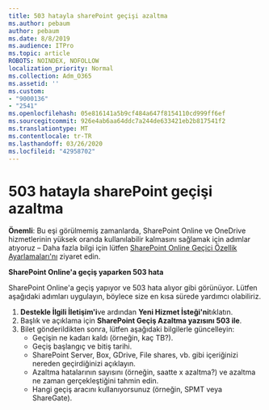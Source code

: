 ```yaml
---
title: 503 hatayla sharePoint geçişi azaltma
ms.author: pebaum
author: pebaum
ms.date: 8/8/2019
ms.audience: ITPro
ms.topic: article
ROBOTS: NOINDEX, NOFOLLOW
localization_priority: Normal
ms.collection: Adm_O365
ms.assetid: ''
ms.custom:
- "9000136"
- "2541"
ms.openlocfilehash: 05e816141a5b9cf484a647f8154110cd999ff6ef
ms.sourcegitcommit: 926e4ab6aa64ddc7a244de633421eb2b817541f2
ms.translationtype: MT
ms.contentlocale: tr-TR
ms.lasthandoff: 03/26/2020
ms.locfileid: "42958702"
---
```

# <a name="sharepoint-migration-throttling-with-503-errors"></a>503 hatayla sharePoint geçişi azaltma

**Önemli**: Bu eşi görülmemiş zamanlarda, SharePoint Online ve OneDrive hizmetlerinin yüksek oranda kullanılabilir kalmasını sağlamak için adımlar atıyoruz – Daha fazla bilgi için lütfen [SharePoint Online Geçici Özellik Ayarlamaları'nı](https://aka.ms/ODSPAdjustments) ziyaret edin.

**SharePoint Online'a geçiş yaparken 503 hata**

SharePoint Online'a geçiş yapıyor ve 503 hata alıyor gibi görünüyor. Lütfen aşağıdaki adımları uygulayın, böylece size en kısa sürede yardımcı olabiliriz. 

1. **Destekle İlgili İletişim'i**ve ardından **Yeni Hizmet İsteği'ni**tıklatın.
2. Başlık ve açıklama için **SharePoint Geçiş Azaltma yazısını 503 ile**.
3. Bilet gönderildikten sonra, lütfen aşağıdaki bilgilerle güncelleyin:
    - Geçişin ne kadarı kaldı (örneğin, kaç TB?).
    - Geçiş başlangıç ve bitiş tarihi.
    - SharePoint Server, Box, GDrive, File shares, vb. gibi içeriğinizi nereden geçirdiğinizi açıklayın.
    - Azaltma hatalarının sayısını (örneğin, saatte x azaltma?) ve azaltma ne zaman gerçekleştiğini tahmin edin.
    - Hangi geçiş aracını kullanıyorsunuz (örneğin, SPMT veya ShareGate).


